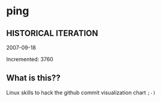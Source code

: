 # ping

## HISTORICAL ITERATION
2007-09-18

Incremented: 3760

## What is this?? 
Linux skills to hack the github commit visualization chart `;-)`
